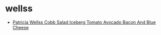 # wellss

 * [Patricia Wellss Cobb Salad Iceberg Tomato Avocado Bacon And Blue Cheese](../index/p/patricia-wellss-cobb-salad-iceberg-tomato-avocado-bacon-and-blue-cheese-364872.json)
